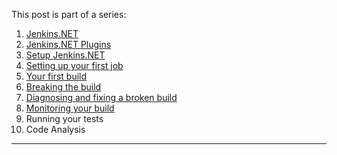 This post is part of a series:

1. [Jenkins.NET](/2012/09/17/jenkins-dot-net/)
2. [Jenkins.NET Plugins](/2012/09/20/jenkins-dot-net-plugins/)
3. [Setup Jenkins.NET](/2012/10/09/setup-jenkins-dot-net/)
4. [Setting up your first job](/2012/10/20/jenkins-dot-net-setting-up-your-first-job/)
5. [Your first build](/2012/10/24/jenkins-dot-net-your-first-build/)
6. [Breaking the build](/2013/01/14/breaking-the-build/)
7. [Diagnosing and fixing a broken build](/2013/01/14/diagnosing-and-fixing-a-broken-build/)
8. [Monitoring your build](/2013/01/14/monitoring-your-build/)
9. Running your tests
10. Code Analysis

---
